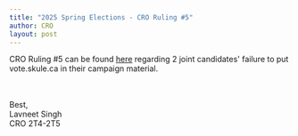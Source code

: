 ```yaml
---
title: "2025 Spring Elections - CRO Ruling #5"
author: CRO
layout: post
---
```


CRO Ruling #5 can be found <a href="https://docs.google.com/document/d/1taS_pEno5QeQtuXE5JoEkvrNmglfV7a9vnxP9ba_tOA/edit?tab=t.0">here</a> regarding 2 joint candidates' failure to put vote.skule.ca in their campaign material.  

<br><br>
Best,<br>
Lavneet Singh<br>
CRO 2T4-2T5
